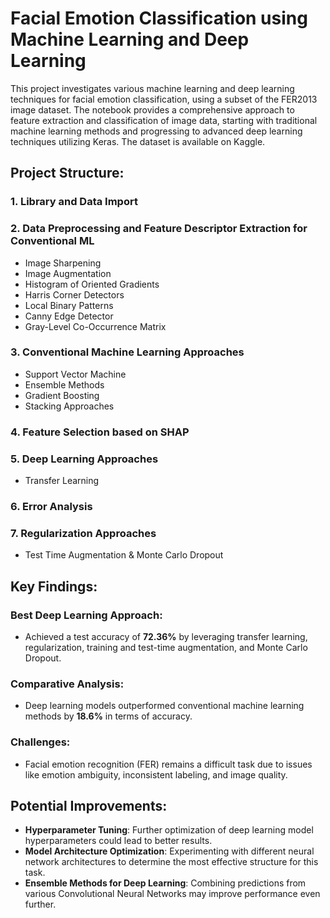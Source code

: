 # Facial Emotion Classification using Machine Learning and Deep Learning

This project investigates various machine learning and deep learning techniques for facial emotion classification, using a subset of the FER2013 image dataset. The notebook provides a comprehensive approach to feature extraction and classification of image data, starting with traditional machine learning methods and progressing to advanced deep learning techniques utilizing Keras. The dataset is available on Kaggle.

## Project Structure:

### 1. Library and Data Import

### 2. Data Preprocessing and Feature Descriptor Extraction for Conventional ML
- Image Sharpening
- Image Augmentation
- Histogram of Oriented Gradients
- Harris Corner Detectors
- Local Binary Patterns
- Canny Edge Detector
- Gray-Level Co-Occurrence Matrix

### 3. Conventional Machine Learning Approaches
- Support Vector Machine
- Ensemble Methods
- Gradient Boosting
- Stacking Approaches

### 4. Feature Selection based on SHAP

### 5. Deep Learning Approaches
- Transfer Learning

### 6. Error Analysis

### 7. Regularization Approaches
- Test Time Augmentation & Monte Carlo Dropout

## Key Findings:

### Best Deep Learning Approach:
- Achieved a test accuracy of **72.36%** by leveraging transfer learning, regularization, training and test-time augmentation, and Monte Carlo Dropout.

### Comparative Analysis:
- Deep learning models outperformed conventional machine learning methods by **18.6%** in terms of accuracy.

### Challenges:
- Facial emotion recognition (FER) remains a difficult task due to issues like emotion ambiguity, inconsistent labeling, and image quality.

## Potential Improvements:
- **Hyperparameter Tuning**: Further optimization of deep learning model hyperparameters could lead to better results.
- **Model Architecture Optimization**: Experimenting with different neural network architectures to determine the most effective structure for this task.
- **Ensemble Methods for Deep Learning**: Combining predictions from various Convolutional Neural Networks may improve performance even further.
